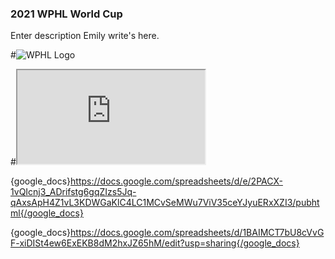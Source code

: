 ### 2021 WPHL World Cup
Enter description Emily write's here. 

#![WPHL Logo](C:/Users/lynette.gumbleton/Desktop/2021.png)




#<iframe src="https://docs.google.com/spreadsheets/d/e/2PACX-1vQIcnj3_ADrifstg6gqZIzs5Jq-qAxsApH4Z1vL3KDWGaKlC4LC1MCvSeMWu7ViV35ceYJyuERxXZI3/pubhtml?#widget=true&amp;headers=false"></iframe>

{google_docs}https://docs.google.com/spreadsheets/d/e/2PACX-1vQIcnj3_ADrifstg6gqZIzs5Jq-qAxsApH4Z1vL3KDWGaKlC4LC1MCvSeMWu7ViV35ceYJyuERxXZI3/pubhtml{/google_docs}

{google_docs}https://docs.google.com/spreadsheets/d/1BAIMCT7bU8cVvGF-xiDISt4ew6ExEKB8dM2hxJZ65hM/edit?usp=sharing{/google_docs}

